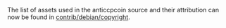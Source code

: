 The list of assets used in the anticcpcoin source and their attribution can now be found in [contrib/debian/copyright](../contrib/debian/copyright).
